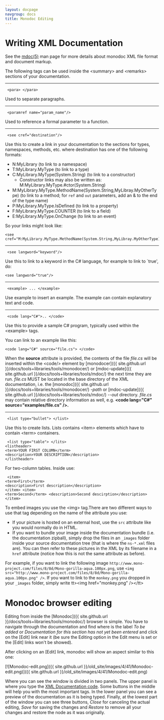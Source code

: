 ```yaml
---
layout: docpage
navgroup: docs
title: Monodoc Editing
---
```


Writing XML Documentation
=========================

See the [mdoc(5)](http://www.go-mono.org/docs/monodoc.ashx?link=man:mdoc(5)) man page for more details about monodoc XML file format and document markup.

The following tags can be used inside the \<summary\> and \<remarks\> sections of your documentation.

****

     <para> </para> 

Used to separate paragraphs.

****

     <paramref name="param_name"/> 

Used to reference a formal parameter to a function.

****

     <see cref="destination"/> 

Use this to create a link in your documentation to the sections for types, namespaces, methods, etc. where destination has one of the following formats:

-   N:MyLibrary (to link to a namespace)
-   T:MyLibrary.MyType (to link to a type)
-   C:MyLibrary.MyType(System.String) (to link to a constructor)
    -   Constructor links may also be written as: M:MyLibrary.MyType.\#ctor(System.String)
-   M:MyLibrary.MyType.MethodName(System.String,MyLibray.MyOtherType) (to link to a method; for `ref` and `out` parameters, add an & to the end of the type name)
-   P:MyLibrary.MyType.IsDefined (to link to a property)
-   F:MyLibrary.MyType.COUNTER (to link to a field)
-   E:MyLibrary.MyType.OnChange (to link to an event)

So your links might look like:

    <see cref="M:MyLibrary.MyType.MethodName(System.String,MyLibray.MyOtherType)"/>

****

     <see langword="keyword"/> 

Use this to link to a keyword in the C\# language, for example to link to \`true', do:

    <see langword="true"/>

****

     <example> ... </example> 

Use example to insert an example. The example can contain explanatory text and code.

****

     <code lang="C#">.. </code> 

Use this to provide a sample C\# program, typically used within the \<example\> tags.

You can link to an example like this:

    <code lang="C#" source="file.cs"> </code>

When the **source** attribute is provided, the contents of the file *file.cs* will be inserted within the \<code/\> element by [monodocer]({{ site.github.url }}/docs/tools+libraries/tools/monodocer/) or [mdoc-update]({{ site.github.url }}/docs/tools+libraries/tools/mdoc/) the next time they are run. *file.cs* MUST be located in the base directory of the XML documentation, i.e. the [monodoc]({{ site.github.url }}/docs/tools+libraries/tools/monodocer/) *-path* or [mdoc-update]({{ site.github.url }}/docs/tools+libraries/tools/mdoc/) *--out* directory. *file.cs* may contain relative directory information as well, e.g. **\<code lang="C\#" source="examples/file.cs" /\>.**

****

     <list type="bullet"> </list> 

Use this to create lists. Lists contains \<item\> elements which have to contain \<term\> containers.

     <list type="table"> </lits>
    <listheader>
    <term>YOUR FIRST COLUMN</term>
    <description>YOUR DESCRIPTION</description>
    </listheader>

For two-column tables. Inside use:

     <item>
    <term>First</term>
    <description>First description</description>
    </item> <item>
    <term>Second</term> <description>Second descirption</description>
    </item> 

To embed images you use the \<img\> tag.There are two different ways to use that tag depending on the name of the attribute you use:

-   If your picture is hosted on an external host, use the `src` attribute like you would normally do in HTML.
-   If you want to bundle your image inside the documentation bundle (i.e. the documentation zipball), simply drop the files in an `_images` folder inside your source documentation tree (that is where the `ns-*.xml` files are). You can then refer to these pictures in the XML by its filename in a `href` attribute (notice how this is not the same attribute as before).

For example, if you want to link the following image `http://www.mono-project.com/files/8/8d/Mono-gorilla-aqua.100px.png`, use `<img src="http://www.mono-project.com/files/8/8d/Mono-gorilla-aqua.100px.png" />`. If you want to link to the `monkey.png` you dropped in your `_images` folder, simply write tt\>\<img href="monkey.png" /\>\</tt\>

Monodoc browser editing
=======================

Editing from inside the [Monodoc]({{ site.github.url }}/docs/tools+libraries/tools/monodoc/) browser is simple. You have to navigate through the documentation and find where is the label *To be added* or *Documentation for this section has not yet been entered* and click on the [Edit] link near it (be sure the Editing option in the Edit menu is set or the [Edit] links won't be showed).

After clicking on an [Edit] link, monodoc will show an aspect similar to this one:

[![Monodoc-edit.png]({{ site.github.url }}/old_site/images/4/41/Monodoc-edit.png)]({{ site.github.url }}/old_site/images/4/41/Monodoc-edit.png)

Where you can see the window is divided in two panels. The upper panel is where you type the [XML Documentation code](#writing-xml-documentation). Some buttons in the middle will help you with the most important tags. In the lower panel you can see a preview of the documentation as it is being typed. Finally, at the lowest part of the window you can see three buttons, *Close* for canceling the actual editing, *Save* for saving the changes and *Restore* to remove all your changes and restore the node as it was originally.

